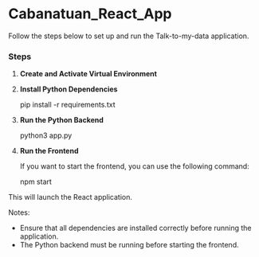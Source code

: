 # Cabanatuan_React_App

Follow the steps below to set up and run the Talk-to-my-data application.

### Steps

1. **Create and Activate Virtual Environment**

2. **Install Python Dependencies**

   pip install -r requirements.txt


3. **Run the Python Backend**
   
   python3 app.py


5. **Run the Frontend**

   If you want to start the frontend, you can use the following command:

   npm start

This will launch the React application.

Notes:

- Ensure that all dependencies are installed correctly before running the application.
- The Python backend must be running before starting the frontend.
